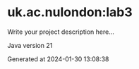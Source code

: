 # uk.ac.nulondon:lab3

Write your project description here...

Java version 21

Generated at 2024-01-30 13:08:38
